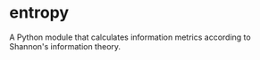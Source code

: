 # entropy
A Python module that calculates information metrics according to Shannon's information theory.
